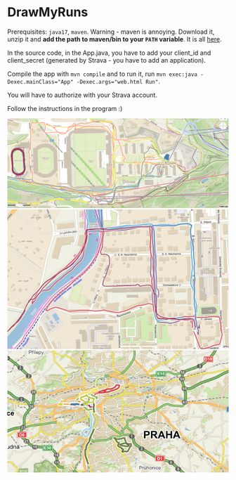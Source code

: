# DrawMyRuns

Prerequisites: `java17`, `maven`.
Warning - maven is annoying. Download it, unzip it and **add the
path to maven/bin to your `PATH` variable**. It is all [here](https://maven.apache.org/install.html).

In the source code, in the App.java, you have to add your client_id
and client_secret (generated by Strava - you have to add an application).

Compile the app with `mvn compile` and to run it, run `mvn exec:java -Dexec.mainClass="App" -Dexec.args="web.html Run"`.

You will have to authorize with your Strava account.

Follow the instructions in the program :)

![img1](01.png)
![img2](02.png)
![img3](03.png)